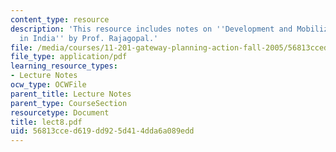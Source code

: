 ```yaml
---
content_type: resource
description: 'This resource includes notes on ''Development and Mobilization: Narmada
  in India'' by Prof. Rajagopal.'
file: /media/courses/11-201-gateway-planning-action-fall-2005/56813cced619dd925d414dda6a089edd_lect8.pdf
file_type: application/pdf
learning_resource_types:
- Lecture Notes
ocw_type: OCWFile
parent_title: Lecture Notes
parent_type: CourseSection
resourcetype: Document
title: lect8.pdf
uid: 56813cce-d619-dd92-5d41-4dda6a089edd
---
```

